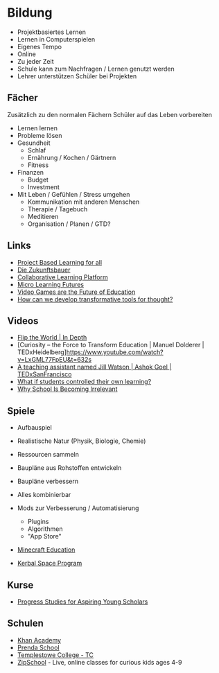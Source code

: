 # Bildung

- Projektbasiertes Lernen
- Lernen in Computerspielen
- Eigenes Tempo
- Online
- Zu jeder Zeit
- Schule kann zum Nachfragen / Lernen genutzt werden
- Lehrer unterstützen Schüler bei Projekten 

## Fächer

Zusätzlich zu den normalen Fächern 
Schüler auf das Leben vorbereiten

- Lernen lernen
- Probleme lösen
- Gesundheit
    + Schlaf
    + Ernährung / Kochen / Gärtnern
    + Fitness
- Finanzen
    + Budget
    + Investment
- Mit Leben / Gefühlen / Stress umgehen
    + Kommunikation mit anderen Menschen
    + Therapie / Tagebuch
    + Meditieren
    + Organisation / Planen / GTD?

## Links

- [Project Based Learning for all](https://www.pblworks.org/)
- [Die Zukunftsbauer](https://www.diezukunftsbauer.com/)
- [Collaborative Learning Platform](https://azlen.me/projects/collaborative_learning_platform/)
- [Micro Learning Futures](https://azlen.me/projects/micro_learning_futures/)
- [Video Games are the Future of Education](https://nabeelqu.co/education)
- [How can we develop transformative tools for thought?](https://numinous.productions/ttft/#exploring-tools-for-thought)

## Videos

- [Flip the World | In Depth](https://www.youtube.com/watch?v=wfctJRQSPc4)
- [Curiosity – the Force to Transform Education | Manuel Dolderer | TEDxHeidelberg]https://www.youtube.com/watch?v=LxGML77FpEU&t=632s
- [A teaching assistant named Jill Watson | Ashok Goel | TEDxSanFrancisco](https://www.youtube.com/watch?v=WbCguICyfTA)
- [What if students controlled their own learning?](https://www.youtube.com/watch?v=nMxqEkg3wQ0)
- [Why School Is Becoming Irrelevant](https://www.youtube.com/watch?v=VSiQCL3oBj8)

## Spiele

- Aufbauspiel
- Realistische Natur (Physik, Biologie, Chemie)
- Ressourcen sammeln
- Baupläne aus Rohstoffen entwickeln
- Baupläne verbessern
- Alles kombinierbar
- Mods zur Verbesserung / Automatisierung
    + Plugins
    + Algorithmen
    + "App Store"

- [Minecraft Education](https://education.minecraft.net/)
- [Kerbal Space Program](https://www.kerbalspaceprogram.com/)

## Kurse

- [Progress Studies for Aspiring
Young Scholars](https://progressstudies.school/)

## Schulen

- [Khan Academy](www.khanacademy.com)
- [Prenda School](https://prendaschool.com/)
- [Templestowe College - TC](https://tc.vic.edu.au/)
- [ZipSchool](https://zipschool.com/) - Live, online classes for curious kids ages 4-9


